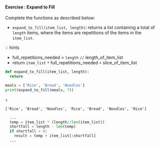 #### Exercise : Expand to Fill

Complete the functions as described below:
* `expand_to_fill(item_list, length)`: returns a list containing a total of `length` items, where the items are repetitions of the items in the `item_list`.

:bulb: hints
* full_repetitions_needed = `length` `//` length_of_item_list
* return `item_list` `*` full_repetitions_needed `+` slice_of_item_list
 

```python
def expand_to_fill(item_list, length):
  return

meals = ['Rice', 'Bread', 'Noodles']
print(expand_to_fill(meals, 7))
```
:arrow_heading_down:
  
```
['Rice', 'Bread', 'Noodles', 'Rice', 'Bread', 'Noodles', 'Rice']

```

<panel type="seamless" header="%%:bulb: partial solution%%">

```python
  ...
  temp = item_list * (length//len(item_list))
  shortfall = length - len(temp)
  if shortfall > 0:
    result = temp + item_list[:shortfall]
  ...
```
</panel>